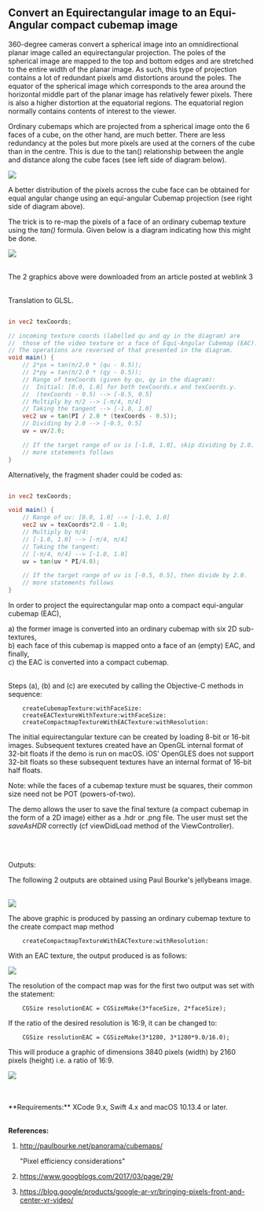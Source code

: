 ## Convert an Equirectangular image to an Equi-Angular compact cubemap image


360-degree cameras convert a spherical image into an omnidirectional planar image called an equirectangular projection. The poles of the spherical image are mapped to the top and bottom edges and are stretched to the entire width of the planar image. As such, this type of projection contains a lot of redundant pixels amd distortions around the poles. The equator of the spherical image which corresponds to the area around the horizontal middle part of the planar image has relatively fewer pixels. There is also a higher distortion at the equatorial regions. The equatorial region normally contains contents of interest to the viewer.

Ordinary cubemaps which are projected from a spherical image onto the 6 faces of a cube, on the other hand, are much better. There are less redundancy at the poles but more pixels are used at the corners of the cube than in the centre. This is due to the tan() relationship between the angle and distance along the cube faces (see left side of diagram below).

![](Documentation/PixelDistribution.png)


A better distribution of the pixels across the cube face can be obtained for equal angular change using an equi-angular Cubemap projection (see right side of diagram above).

The trick is to re-map the pixels of a face of an ordinary cubemap texture using the *tan()* formula. Given below is a diagram indicating how this might be done.

![](Documentation/EACMath.png)
<br />
<br />

The 2 graphics above were downloaded from an article posted at weblink 3
<br />
<br />

Translation to GLSL.

```glsl

in vec2 texCoords;

// incoming texture coords (labelled qu and qy in the diagram) are
//  those of the video texture or a face of Equi-Angular Cubemap (EAC).
// The operations are reversed of that presented in the diagram.
void main() {
    // 2*px = tan(π/2.0 * (qu - 0.5));
    // 2*py = tan(π/2.0 * (qy - 0.5));
    // Range of texCoords (given by qu, qy in the diagram):
    //  Initial: [0.0, 1.0] for both texCoords.x and texCoords.y.
    //  (texCoords - 0.5) --> [-0.5, 0.5]
    // Multiply by π/2 --> [-π/4, π/4]
    // Taking the tangent --> [-1.0, 1.0]
    vec2 uv = tan(PI / 2.0 * (texCoords - 0.5));
    // Dividing by 2.0 --> [-0.5, 0.5]
    uv = uv/2.0;

    // If the target range of uv is [-1.0, 1.0], skip dividing by 2.0.
    // more statements follows
}
```

Alternatively, the fragment shader could be coded as:

```glsl

in vec2 texCoords;

void main() {
    // Range of uv: [0.0, 1.0] --> [-1.0, 1.0]
    vec2 uv = texCoords*2.0 - 1.0;
    // Multiply by π/4:
    // [-1.0, 1.0] --> [-π/4, π/4]
    // Taking the tangent:
    // [-π/4, π/4] --> [-1.0, 1.0]
    uv = tan(uv * PI/4.0);

    // If the target range of uv is [-0.5, 0.5], then divide by 2.0.
    // more statements follows
}
```

In order to project the equirectangular map onto a compact equi-angular cubemap (EAC), 

a) the former image is converted into an ordinary cubemap with six 2D sub-textures,
<br />
b) each face of this cubemap is mapped onto a face of an (empty) EAC, and finally,
<br />
c) the EAC is converted into a compact cubemap.
<br />
<br />

Steps (a), (b) and (c) are executed by calling the Objective-C methods in sequence:

```objc
    createCubemapTexture:withFaceSize:
    createEACTextureWithTexture:withFaceSize:
    createCompactmapTextureWithEACTexture:withResolution:
```

The initial equirectangular texture can be created by loading 8-bit or 16-bit images. Subsequent textures created have an OpenGL internal format of 32-bit floats if the demo is run on macOS. iOS' OpenGLES does not support 32-bit floats so these subsequent textures have an internal format of 16-bit half floats.

Note: while the faces of a cubemap texture must be squares, their common size need not be POT (powers-of-two). 


The demo allows the user to save the final texture (a compact cubemap in the form of a 2D image) either as a .hdr or .png file. The user must set the *saveAsHDR* correctly (cf viewDidLoad method of the ViewController).

<br />
<br />

Outputs:

The following 2 outputs are obtained using Paul Bourke's jellybeans image.
<br />
<br />

![](Output/OutputJB1.png)

The above graphic is produced by passing an ordinary cubemap texture to the create compact map method

```objc
    createCompactmapTextureWithEACTexture:withResolution:
```

With an EAC texture, the output produced is as follows:

![](Output/OutputJB2.png)


The resolution of the compact map was for the first two output was set with the statement:
```objc
    CGSize resolutionEAC = CGSizeMake(3*faceSize, 2*faceSize);
```

If the ratio of the desired resolution is 16:9, it can be changed to:
```objc
    CGSize resolutionEAC = CGSizeMake(3*1280, 3*1280*9.0/16.0);
```

This will produce a graphic of dimensions 3840 pixels (width) by 2160 pixels (height) i.e. a ratio of 16:9.

![](Output/OutputER.png)


<br />
<br />
**Requirements:** XCode 9.x, Swift 4.x and macOS 10.13.4 or later.
<br />
<br />

**References:**

1) http://paulbourke.net/panorama/cubemaps/

    "Pixel efficiency considerations"

2) https://www.googblogs.com/2017/03/page/29/

3) https://blog.google/products/google-ar-vr/bringing-pixels-front-and-center-vr-video/
